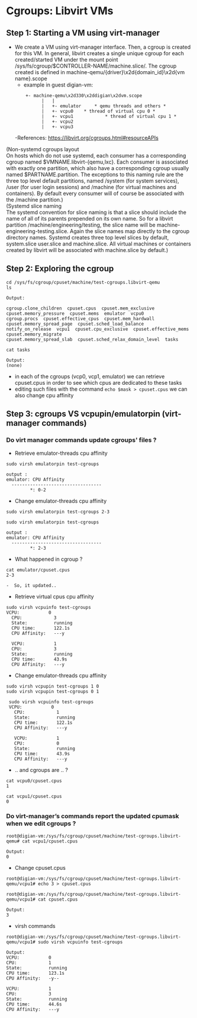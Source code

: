 # Cgroups: Libvirt VMs

## Step 1: Starting a VM using virt-manager

- We create a VM using virt-manager interface. Then, a cgroup is created for this VM. In general, libvirt creates a single unique cgroup for each created/started VM under the mount point /sys/fs/cgroup/$CONTROLLER-NAME/machine.slice/. The cgroup created is defined in machine-qemu/{driver}\x2d{domain_id}\x2d{vm name}.scope
  - example in guest digian-vm: 
  ```
  	  +- machine-qemu\x2d330\x2ddigian\x2dvm.scope
            |   |
            |   +- emulator 	* qemu threads and others *
 	        |   +- vcpu0   	* thread of virtual cpu 0 *
	        |   +- vcpu1	        * thread of virtual cpu 1 *
	        |   +- vcpu2
	        |   +- vcpu3

  ```
  -References: https://libvirt.org/cgroups.html#resourceAPIs
 
(Non-systemd cgroups layout    
	On hosts which do not use systemd, each consumer has a corresponding cgroup named $VMNAME.libvirt-{qemu,lxc}. Each consumer is  	associated with exactly one partition, which also have a corresponding cgroup usually named $PARTNAME.partition. The exceptions 	to this naming rule are the three top level default partitions, named /system (for system services), /user (for user login 	  	  sessions) and /machine (for virtual machines and containers). By default every consumer will of course be associated with the 	/machine partition.)   
(Systemd slice naming    
The systemd convention for slice naming is that a slice should include the name of all of its parents prepended on its own name. So for a libvirt partition /machine/engineering/testing, the slice name will be machine-engineering-testing.slice. Again the slice names map directly to the cgroup directory names. Systemd creates three top level slices by default, system.slice user.slice and machine.slice. All virtual machines or containers created by libvirt will be associated with machine.slice by default.)
  
  
## Step 2: Exploring the cgroup
  
  ```
  cd /sys/fs/cgroup/cpuset/machine/test-cgroups.libvirt-qemu
  ls
  ```
  
  ```
  Output:
  
  cgroup.clone_children  cpuset.cpus  cpuset.mem_exclusive cpuset.memory_pressure  cpuset.mems  emulator  vcpu0
  cgroup.procs  cpuset.effective_cpus  cpuset.mem_hardwall  cpuset.memory_spread_page  cpuset.sched_load_balance
  notify_on_release  vcpu1  cpuset.cpu_exclusive  cpuset.effective_mems  cpuset.memory_migrate    
  cpuset.memory_spread_slab  cpuset.sched_relax_domain_level  tasks
  ```
  
  ```
  cat tasks
  ```
  
  ```
  Output:
  (none)
  ```
 - in each of the cgroups (vcp0, vcp1, emulator) we can retrieve cpuset.cpus in order to see which cpus are dedicated to these tasks
 - editing such files with the command `echo $mask > cpuset.cpus` we can also change cpu affinity
  
  ## Step 3: cgroups VS vcpupin/emulatorpin (virt-manager commands)
  
  ### Do virt manager commands update cgroups' files ?
  
 - Retrieve emulator-threads cpu affinity
  ```
  sudo virsh emulatorpin test-cgroups  
  
  output :
  emulator: CPU Affinity
	----------------------------------
	       *: 0-2

  ```
  
 - Change emulator-threads cpu affinity
  ```
  sudo virsh emulatorpin test-cgroups 2-3
 
  sudo virsh emulatorpin test-cgroups  
  
  output :
  emulator: CPU Affinity
	----------------------------------
	       *: 2-3
  ```
  
 - What happened in cgroup ?
  
  ```
  cat emulator/cpuset.cpus 
  2-3
  ```
    -  So, it updated..
    
 - Retrieve virtual cpus cpu affinity
  ```
  sudo virsh vcpuinfo test-cgroups
  VCPU:           0
	CPU:            3
	State:          running
	CPU time:       122.1s
	CPU Affinity:   ---y
	
	VCPU:           1
	CPU:            3
	State:          running
	CPU time:       43.9s
	CPU Affinity:   ---y
  ```
  
 - Change emulator-threads cpu affinity
 ```
 sudo virsh vcpupin test-cgroups 1 0
 sudo virsh vcpupin test-cgroups 0 1
 ```
 
 ```
  sudo virsh vcpuinfo test-cgroups
  VCPU:           0
	CPU:            1
	State:          running
	CPU time:       122.1s
	CPU Affinity:   ---y
	
	VCPU:           1
	CPU:            0
	State:          running
	CPU time:       43.9s
	CPU Affinity:   ---y
  ```
 - .. and cgroups are .. ?
  ```
  cat vcpu0/cpuset.cpus 
  1
  ```
  
  ```
  cat vcpu1/cpuset.cpus 
  0
  ```
  
  ### Do virt-manager’s commands report the updated cpumask when we edit cgroups ?
  
  ```
  root@digian-vm:/sys/fs/cgroup/cpuset/machine/test-cgroups.libvirt-qemu# cat vcpu1/cpuset.cpus 
  
  Output: 
  0
  ```
  
  - Change cpuset.cpus
  
  ```
  root@digian-vm:/sys/fs/cgroup/cpuset/machine/test-cgroups.libvirt-qemu/vcpu1# echo 3 > cpuset.cpus 
  
  root@digian-vm:/sys/fs/cgroup/cpuset/machine/test-cgroups.libvirt-qemu/vcpu1# cat cpuset.cpus 
  
  Output:
  3
  ```
 
 - virsh commands 
 
 ```
 root@digian-vm:/sys/fs/cgroup/cpuset/machine/test-cgroups.libvirt-qemu/vcpu1# sudo virsh vcpuinfo test-cgroups 
 
 Output:
 VCPU:           0
CPU:            1
State:          running
CPU time:       123.1s
CPU Affinity:   -y--

VCPU:           1
CPU:            3
State:          running
CPU time:       44.6s
CPU Affinity:   ---y

 ```
